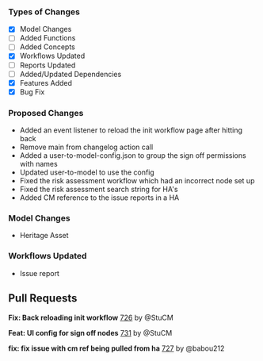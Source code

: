 ### Types of Changes
- [x] Model Changes
- [ ] Added Functions
- [ ] Added Concepts
- [x] Workflows Updated
- [ ] Reports Updated
- [ ] Added/Updated Dependencies
- [x] Features Added
- [x] Bug Fix

### Proposed Changes
- Added an event listener to reload the init workflow page after hitting back
- Remove main from changelog action call
- Added a user-to-model-config.json to group the sign off permissions with names
- Updated user-to-model to use the config
- Fixed the risk assessment workflow which had an incorrect node set up
- Fixed the risk assessment search string for HA's
- Added CM reference to the issue reports in a HA

### Model Changes
- Heritage Asset

### Workflows Updated
- Issue report

## Pull Requests

**Fix: Back reloading init workflow**
[726](https://github.com/flaxandteal/coral-arches/pull/726) by @StuCM

**Feat: UI config for sign off nodes**
[731](https://github.com/flaxandteal/coral-arches/pull/731) by @StuCM

**fix: fix issue with cm ref being pulled from ha**
[727](https://github.com/flaxandteal/coral-arches/pull/727) by @babou212

